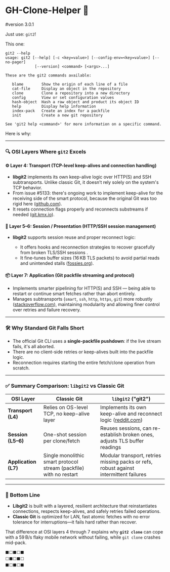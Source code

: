 # GH-Clone-Helper 🚀

#version 3.0.1


Just use: `git2`!

This one: 

```
git2 --help
usage: git2 [--help] [-c <key=value>] [--config-env=<key=value>] [--no-pager]
             [--version] <command> [<args>...]

These are the git2 commands available:

   blame        Show the origin of each line of a file
   cat-file     Display an object in the repository
   clone        Clone a repository into a new directory
   config       View or set configuration values
   hash-object  Hash a raw object and product its object ID
   help         Display help information
   index-pack   Create an index for a packfile
   init         Create a new git repository

See 'git2 help <command>' for more information on a specific command.
```


Here is why: 


---

### 🔍 OSI Layers Where `git2` Excels

#### ⚙️ Layer 4: **Transport** (TCP-level keep-alives and connection handling)

* **libgit2** implements its own keep-alive logic over HTTP(S) and SSH subtransports. Unlike classic Git, it doesn’t rely solely on the system's TCP behavior.
* From issue #5133: there's ongoing work to implement keep-alive for the receiving side of the smart protocol, because the original Git was too rigid here ([github.com][1]).
* It resets connection flags properly and reconnects substreams if needed ([git.kmx.io][2]).

#### 🧩 Layer 5–6: **Session / Presentation** (HTTP/SSH session management)

* **libgit2** supports session reuse and proper reconnect logic:

  * It offers hooks and reconnection strategies to recover gracefully from broken TLS/SSH sessions .
  * It fine-tunes buffer sizes (16 KB TLS packets) to avoid partial reads and unintended stalls ([fossies.org][3]).

#### 📦 Layer 7: **Application** (Git packfile streaming and protocol)

* Implements smarter pipelining for HTTP(S) and SSH — being able to restart or continue smart fetches rather than abort entirely.
* Manages subtransports (`smart`, `ssh`, `http`, `https`, `git`) more robustly ([stackoverflow.com][4]), maintaining modularity and allowing finer control over retries and failure recovery.

---

### 🛠 Why Standard Git Falls Short

* The official Git CLI uses a **single-packfile pushdown**: if the live stream fails, it's all aborted.
* There are no client-side retries or keep-alives built into the packfile logic.
* Reconnection requires starting the entire fetch/clone operation from scratch.

---

### ✅ Summary Comparison: `libgit2` vs Classic Git

| OSI Layer            | Classic Git                                                        | `libgit2` ("git2")                                                                      |
| -------------------- | ------------------------------------------------------------------ | --------------------------------------------------------------------------------------- |
| **Transport (L4)**   | Relies on OS-level TCP, no keep-alive layer                        | Implements its own keep-alive and reconnect logic ([reddit.com][5])                     |
| **Session (L5–6)**   | One-shot session per clone/fetch                                   | Reuses sessions, can re-establish broken ones, adjusts TLS buffer readings              |
| **Application (L7)** | Single monolithic smart protocol stream (packfile) with no restart | Modular transport, retries missing packs or refs, robust against intermittent failures  |

---

### 🧭 Bottom Line

* **Libgit2** is built with a layered, resilient architecture that reinstantiates connections, respects keep-alives, and safely retries failed operations.
* **Classic Git** is optimized for LAN, fast atomic fetches with no error tolerance for interruptions—it fails hard rather than recover.

That difference at OSI layers 4 through 7 explains why **`git2 clone`** can cope with a 59 B/s flaky mobile network without failing, while `git clone` crashes mid-pack.


[1]: https://github.com/libgit2/libgit2/issues/5133?utm_source=chatgpt.com "packbuilder performance/connection timeout · Issue #5133 · libgit2/libgit2 · GitHub"
[2]: https://git.kmx.io/thodg/libgit2/_log/4796c916d376af528d8bbf07e8a5e176da6ee928/src/transports?utm_source=chatgpt.com "kmx git"
[3]: https://fossies.org/linux/libgit2/src/libgit2/transports/httpclient.c?utm_source=chatgpt.com "libgit2: src/libgit2/transports/httpclient.c | Fossies"
[4]: https://stackoverflow.com/questions/34112495/what-transfer-protocols-does-libgit2-support-for-cloning?utm_source=chatgpt.com "What transfer protocols does libgit2 support for cloning? - Stack Overflow"
[5]: https://www.reddit.com/r/MailDevNetwork/comments/1fh210k?utm_source=chatgpt.com "How to Fix an 81% Git Clone Stuck"




```
⬛⬜⬛⬜⬛
⬜⬛⬜⬛⬜
⬛⬜⬛⬜⬛
```

